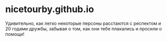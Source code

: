 # nicetourby.github.io
Удивительно, как легко некоторые персоны расстаются с респектом и 20 годами дружбы, забывая о том, как они тебе плакались и просили о помощи!
